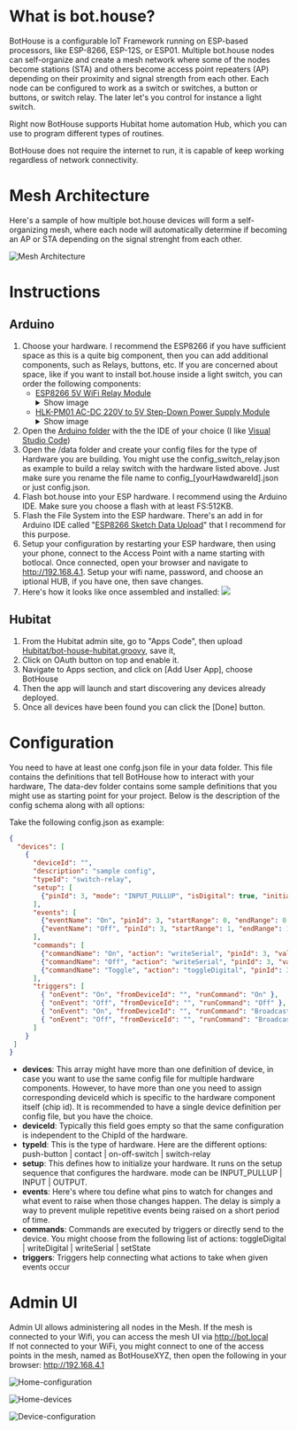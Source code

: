 # What is bot.house?
BotHouse is a configurable IoT Framework running on ESP-based processors, like ESP-8266, ESP-12S, or ESP01. Multiple bot.house nodes can self-organize and create a mesh network where some of the nodes become stations (STA) and others become access point repeaters (AP) depending on their proximity and signal strength from each other. Each node can be configured to work as a switch or switches, a button or buttons, or switch relay. The later let's you control for instance a light switch.

Right now BotHouse supports Hubitat home automation Hub, which you can use to program different types of routines.

BotHouse does not require the internet to run, it is capable of keep working regardless of network connectivity.

# Mesh Architecture
Here's a sample of how multiple bot.house devices will form a self-organizing mesh, where each node will automatically determine if becoming an AP or STA depending on the signal strenght from each other. 

![Mesh Architecture](screenshots/mesh-architecture.png)

# Instructions

## Arduino
1. Choose your hardware. I recommend the ESP8266 if you have sufficient space as this is a quite big component, then you can add additional components, such as Relays, buttons, etc. If you are concerned about space, like if you want to install bot.house inside a light switch, you can order the following components: 
   - [ESP8266 5V WiFi Relay Module](https://amzn.to/36h0xXX) <details><summary>Show image</summary>![](screenshots/ESP8266WiFiRelayModule.PNG)</details>
   - [HLK-PM01 AC-DC 220V to 5V Step-Down Power Supply Module](https://amzn.to/39m590Q) <details><summary>Show image</summary>![](screenshots/HLK-PM01.PNG)</details>
1. Open the [Arduino folder](https://github.com/ljbotero/bot.house/tree/main/Arduino) with the the IDE of your choice (I like [Visual Studio Code](https://code.visualstudio.com/))
1. Open the /data folder and create your config files for the type of Hardware you are building. You might use the config_switch_relay.json as example to build a relay switch with the hardware listed above. Just make sure you rename the file name to config_[yourHawdwareId].json or just config.json.
1. Flash bot.house into your ESP hardware. I recommend using the Arduino IDE. Make sure you choose a flash with at least FS:512KB.
1. Flash the File System into the ESP hardware. There's an add in for Arduino IDE called "[ESP8266 Sketch Data Upload](https://github.com/esp8266/arduino-esp8266fs-plugin)" that I recommend for this purpose.
1. Setup your configuration by restarting your ESP hardware, then using your phone, connect to the Access Point with a name starting with botlocal. Once connected, open your browser and navigate to http://192.168.4.1. Setup your wifi name, password, and choose an iptional HUB, if you have one, then save changes.
1. Here's how it looks like once assembled and installed:
   ![](screenshots/esp01-relay.png)

## Hubitat
1. From the Hubitat admin site, go to "Apps Code", then upload [Hubitat/bot-house-hubitat.groovy](Hubitat/bot-house-hubitat.groovy), save it, 
1. Click on OAuth button on top and enable it.
1. Navigate to Apps section, and click on [Add User App], choose BotHouse
1. Then the app will launch and start discovering any devices already deployed.
1. Once all devices have been found you can click the [Done] button.

# Configuration
You need to have at least one confg.json file in your data folder. This file contains the definitions that tell BotHouse how to interact with your hardware, The data-dev folder contains some sample definitions that you might use as starting point for your project. Below is the description of the config schema along with all options:

Take the following config.json as example:
```json
{
  "devices": [   
    {
      "deviceId": "",
      "description": "sample config",
      "typeId": "switch-relay",
      "setup": [
        {"pinId": 3, "mode": "INPUT_PULLUP", "isDigital": true, "initialValue": 1 }
      ],
      "events": [
        {"eventName": "On", "pinId": 3, "startRange": 0, "endRange": 0, "isDigital": true, "delay": 500 }, 
        {"eventName": "Off", "pinId": 3, "startRange": 1, "endRange": 1, "isDigital": true, "delay": 500}
      ],
      "commands": [
        {"commandName": "On", "action": "writeSerial", "pinId": 3, "value": 0, "values": "A00101A2" }, 
        {"commandName": "Off", "action": "writeSerial", "pinId": 3, "value": 1, "values": "A00100A1" },
        {"commandName": "Toggle", "action": "toggleDigital", "pinId": 3 }
      ],
      "triggers": [
        { "onEvent": "On", "fromDeviceId": "", "runCommand": "On" },
        { "onEvent": "Off", "fromDeviceId": "", "runCommand": "Off" },
        { "onEvent": "On", "fromDeviceId": "", "runCommand": "Broadcast" },
        { "onEvent": "Off", "fromDeviceId": "", "runCommand": "Broadcast" }
      ]
    }
 ]
}
```
* **devices**: This array might have more than one definition of device, in case you want to use the same config file for multiple hardware components. However, to have more than one you need to assign corresponding deviceId which is specific to the hardware component itself (chip id). It is recommended to have a single device definition per config file, but you have the choice.
* **deviceId**: Typically this field goes empty so that the same configuration is independent to the ChipId of the hardware.
* **typeId**: This is the type of hardware. Here are the different options: push-button | contact | on-off-switch | switch-relay
* **setup**: This defines how to initialize your hardware. It runs on the setup sequence that configures the hardware. mode can be INPUT_PULLUP | INPUT | OUTPUT.
* **events**: Here's where tou define what pins to watch for changes and what event to raise when those changes happen. The delay is simply a way to prevent muliple repetitive events being raised on a short period of time.
* **commands**: Commands are executed by triggers or directly send to the device. You might choose from the following list of actions: toggleDigital | writeDigital | writeSerial | setState
* **triggers**: Triggers help connecting what actions to take when given events occur
   
# Admin UI

Admin UI allows administering all nodes in the Mesh. If the mesh is connected to your Wifi, you can access the mesh UI via http://bot.local  
If not connected to your WiFi, you might connect to one of the access points in the mesh, named as BotHouseXYZ, then open the following in your browser: http://192.168.4.1

![Home-configuration](screenshots/home-configuration.png)

![Home-devices](screenshots/home-devices.png)

![Device-configuration](screenshots/Device-configuration.png)
